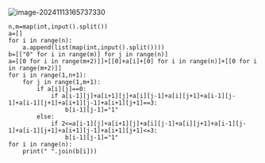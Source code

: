 ![image-20241113165737330](C:\Users\宋铠仁\AppData\Roaming\Typora\typora-user-images\image-20241113165737330.png)

```
n,m=map(int,input().split())
a=[]
for i in range(n):
    a.append(list(map(int,input().split())))
b=[["0" for i in range(m)] for j in range(n)]
a=[[0 for i in range(m+2)]]+[[0]+a[i]+[0] for i in range(n)]+[[0 for i in range(m+2)]]
for i in range(1,n+1):
    for j in range(1,m+1):
        if a[i][j]==0:
            if a[i-1][j]+a[i+1][j]+a[i][j-1]+a[i][j+1]+a[i-1][j-1]+a[i-1][j+1]+a[i+1][j-1]+a[i+1][j+1]==3:
                b[i-1][j-1]="1"
        else:
            if 2<=a[i-1][j]+a[i+1][j]+a[i][j-1]+a[i][j+1]+a[i-1][j-1]+a[i-1][j+1]+a[i+1][j-1]+a[i+1][j+1]<=3:
                b[i-1][j-1]="1"
for i in range(n):
    print(" ".join(b[i]))
```